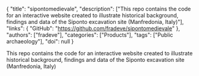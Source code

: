 {
  "title": "sipontomedievale",
  "description": ["This repo contains the code for an interactive website created to illustrate historical background, findings and data of the Siponto excavation site (Manfredonia, Italy)"],
  "links": {
    "GitHub": "https://github.com/fradeve/sipontomedievale"
  },
  "authors": ["fradeve"],
  "categories": ["Products"],
  "tags": ["Public archaeology"],
  "doi": null
}

<!-- Generated by csv2md.R – do not edit by hand -->

This repo contains the code for an interactive website created to illustrate historical background, findings and data of the Siponto excavation site (Manfredonia, Italy)